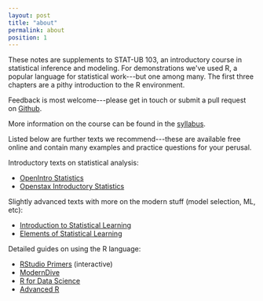 ```yaml
---
layout: post
title: "about"
permalink: about
position: 1
---
```


These notes are supplements to STAT-UB 103, an introductory course in statistical inference and modeling. For demonstrations we've used R, a popular language for statistical work---but one among many. The first three chapters are a pithy introduction to the R environment.  

Feedback is most welcome---please get in touch or submit a pull request on <a href="https://github.com/vaabe/stats103">Github</a>.   

More information on the course can be found in the <a href="./addenda/syllabus.pdf" download>syllabus</a>. 

Listed below are further texts we recommend---these are available free online and contain many examples and practice questions for your perusal. 

Introductory texts on statistical analysis:

- <a href="https://www.openintro.org/stat/textbook.php">OpenIntro Statistics</a>
- <a href="https://openstax.org/details/books/introductory-statistics">Openstax Introductory Statistics</a>

Slightly advanced texts with more on the modern stuff (model selection, ML, etc):

- <a href="http://www.statlearning.com/">Introduction to Statistical Learning</a>
- <a href="https://web.stanford.edu/~hastie/ElemStatLearn/">Elements of Statistical Learning</a> 

Detailed guides on using the R language:

- <a href="https://rstudio.cloud/learn/primers">RStudio Primers</a> (interactive)
- <a href="https://moderndive.com/">ModernDive</a>
- <a href="https://r4ds.had.co.nz/">R for Data Science</a>
- <a href="http://adv-r.had.co.nz/">Advanced R</a>
